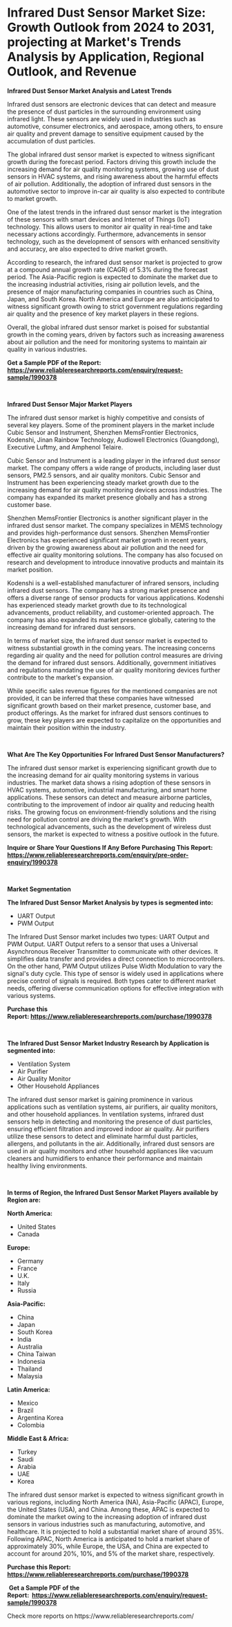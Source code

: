 <p><h1>Infrared Dust Sensor Market Size: Growth Outlook from 2024 to 2031, projecting at Market's Trends Analysis by Application, Regional Outlook, and Revenue</h1></p><p><strong>Infrared Dust Sensor Market Analysis and Latest Trends</strong></p>
<p><p>Infrared dust sensors are electronic devices that can detect and measure the presence of dust particles in the surrounding environment using infrared light. These sensors are widely used in industries such as automotive, consumer electronics, and aerospace, among others, to ensure air quality and prevent damage to sensitive equipment caused by the accumulation of dust particles.</p><p>The global infrared dust sensor market is expected to witness significant growth during the forecast period. Factors driving this growth include the increasing demand for air quality monitoring systems, growing use of dust sensors in HVAC systems, and rising awareness about the harmful effects of air pollution. Additionally, the adoption of infrared dust sensors in the automotive sector to improve in-car air quality is also expected to contribute to market growth.</p><p>One of the latest trends in the infrared dust sensor market is the integration of these sensors with smart devices and Internet of Things (IoT) technology. This allows users to monitor air quality in real-time and take necessary actions accordingly. Furthermore, advancements in sensor technology, such as the development of sensors with enhanced sensitivity and accuracy, are also expected to drive market growth.</p><p>According to research, the infrared dust sensor market is projected to grow at a compound annual growth rate (CAGR) of 5.3% during the forecast period. The Asia-Pacific region is expected to dominate the market due to the increasing industrial activities, rising air pollution levels, and the presence of major manufacturing companies in countries such as China, Japan, and South Korea. North America and Europe are also anticipated to witness significant growth owing to strict government regulations regarding air quality and the presence of key market players in these regions.</p><p>Overall, the global infrared dust sensor market is poised for substantial growth in the coming years, driven by factors such as increasing awareness about air pollution and the need for monitoring systems to maintain air quality in various industries.</p></p>
<p><strong>Get a Sample PDF of the Report:&nbsp; <a href="https://www.reliableresearchreports.com/enquiry/request-sample/1990378">https://www.reliableresearchreports.com/enquiry/request-sample/1990378</a></strong></p>
<p>&nbsp;</p>
<p><strong>Infrared Dust Sensor Major Market Players</strong></p>
<p><p>The infrared dust sensor market is highly competitive and consists of several key players. Some of the prominent players in the market include Cubic Sensor and Instrument, Shenzhen MemsFrontier Electronics, Kodenshi, Jinan Rainbow Technology, Audiowell Electronics (Guangdong), Executive Luftmy, and Amphenol Telaire.</p><p>Cubic Sensor and Instrument is a leading player in the infrared dust sensor market. The company offers a wide range of products, including laser dust sensors, PM2.5 sensors, and air quality monitors. Cubic Sensor and Instrument has been experiencing steady market growth due to the increasing demand for air quality monitoring devices across industries. The company has expanded its market presence globally and has a strong customer base.</p><p>Shenzhen MemsFrontier Electronics is another significant player in the infrared dust sensor market. The company specializes in MEMS technology and provides high-performance dust sensors. Shenzhen MemsFrontier Electronics has experienced significant market growth in recent years, driven by the growing awareness about air pollution and the need for effective air quality monitoring solutions. The company has also focused on research and development to introduce innovative products and maintain its market position.</p><p>Kodenshi is a well-established manufacturer of infrared sensors, including infrared dust sensors. The company has a strong market presence and offers a diverse range of sensor products for various applications. Kodenshi has experienced steady market growth due to its technological advancements, product reliability, and customer-oriented approach. The company has also expanded its market presence globally, catering to the increasing demand for infrared dust sensors.</p><p>In terms of market size, the infrared dust sensor market is expected to witness substantial growth in the coming years. The increasing concerns regarding air quality and the need for pollution control measures are driving the demand for infrared dust sensors. Additionally, government initiatives and regulations mandating the use of air quality monitoring devices further contribute to the market's expansion.</p><p>While specific sales revenue figures for the mentioned companies are not provided, it can be inferred that these companies have witnessed significant growth based on their market presence, customer base, and product offerings. As the market for infrared dust sensors continues to grow, these key players are expected to capitalize on the opportunities and maintain their position within the industry.</p></p>
<p>&nbsp;</p>
<p><strong>What Are The Key Opportunities For Infrared Dust Sensor Manufacturers?</strong></p>
<p><p>The infrared dust sensor market is experiencing significant growth due to the increasing demand for air quality monitoring systems in various industries. The market data shows a rising adoption of these sensors in HVAC systems, automotive, industrial manufacturing, and smart home applications. These sensors can detect and measure airborne particles, contributing to the improvement of indoor air quality and reducing health risks. The growing focus on environment-friendly solutions and the rising need for pollution control are driving the market's growth. With technological advancements, such as the development of wireless dust sensors, the market is expected to witness a positive outlook in the future.</p></p>
<p><strong>Inquire or Share Your Questions If Any Before Purchasing This Report: <a href="https://www.reliableresearchreports.com/enquiry/pre-order-enquiry/1990378">https://www.reliableresearchreports.com/enquiry/pre-order-enquiry/1990378</a></strong></p>
<p>&nbsp;</p>
<p><strong>Market Segmentation</strong></p>
<p><strong>The Infrared Dust Sensor Market Analysis by types is segmented into:</strong></p>
<p><ul><li>UART Output</li><li>PWM Output</li></ul></p>
<p><p>The Infrared Dust Sensor market includes two types: UART Output and PWM Output. UART Output refers to a sensor that uses a Universal Asynchronous Receiver Transmitter to communicate with other devices. It simplifies data transfer and provides a direct connection to microcontrollers. On the other hand, PWM Output utilizes Pulse Width Modulation to vary the signal's duty cycle. This type of sensor is widely used in applications where precise control of signals is required. Both types cater to different market needs, offering diverse communication options for effective integration with various systems.</p></p>
<p><strong>Purchase this Report:&nbsp;<a href="https://www.reliableresearchreports.com/purchase/1990378">https://www.reliableresearchreports.com/purchase/1990378</a></strong></p>
<p>&nbsp;</p>
<p><strong>The Infrared Dust Sensor Market Industry Research by Application is segmented into:</strong></p>
<p><ul><li>Ventilation System</li><li>Air Purifier</li><li>Air Quality Monitor</li><li>Other Household Appliances</li></ul></p>
<p><p>The infrared dust sensor market is gaining prominence in various applications such as ventilation systems, air purifiers, air quality monitors, and other household appliances. In ventilation systems, infrared dust sensors help in detecting and monitoring the presence of dust particles, ensuring efficient filtration and improved indoor air quality. Air purifiers utilize these sensors to detect and eliminate harmful dust particles, allergens, and pollutants in the air. Additionally, infrared dust sensors are used in air quality monitors and other household appliances like vacuum cleaners and humidifiers to enhance their performance and maintain healthy living environments.</p></p>
<p>&nbsp;</p>
<p><strong>In terms of Region, the Infrared Dust Sensor Market Players available by Region are:</strong></p>
<p>
    <p> <strong> North America: </strong>
        <ul>
            <li>United States</li>
            <li>Canada</li>
        </ul>
        </p> 
    <p> <strong> Europe: </strong>
        <ul>
            <li>Germany</li>
            <li>France</li>
            <li>U.K.</li>
            <li>Italy</li>
            <li>Russia</li>
        </ul>
        </p> 
    <p> <strong> Asia-Pacific: </strong>
        <ul>
            <li>China</li>
            <li>Japan</li>
            <li>South Korea</li>
            <li>India</li>
            <li>Australia</li>
            <li>China Taiwan</li>
            <li>Indonesia</li>
            <li>Thailand</li>
            <li>Malaysia</li>
        </ul>
        </p> 
    <p> <strong> Latin America: </strong>
        <ul>
            <li>Mexico</li>
            <li>Brazil</li>
            <li>Argentina Korea</li>
            <li>Colombia</li>
        </ul>
        </p> 
    <p> <strong> Middle East & Africa: </strong>
        <ul>
            <li>Turkey</li>
            <li>Saudi</li>
            <li>Arabia</li>
            <li>UAE</li>
            <li>Korea</li>
        </ul>
    </p>
    </p>
<p><p>The infrared dust sensor market is expected to witness significant growth in various regions, including North America (NA), Asia-Pacific (APAC), Europe, the United States (USA), and China. Among these, APAC is expected to dominate the market owing to the increasing adoption of infrared dust sensors in various industries such as manufacturing, automotive, and healthcare. It is projected to hold a substantial market share of around 35%. Following APAC, North America is anticipated to hold a market share of approximately 30%, while Europe, the USA, and China are expected to account for around 20%, 10%, and 5% of the market share, respectively.</p></p>
<p><strong>Purchase this Report: <a href="https://www.reliableresearchreports.com/purchase/1990378">https://www.reliableresearchreports.com/purchase/1990378</a></strong></p>
<p>&nbsp;<strong>Get a Sample PDF of the Report:&nbsp;&nbsp;<a href="https://www.reliableresearchreports.com/enquiry/request-sample/1990378">https://www.reliableresearchreports.com/enquiry/request-sample/1990378</a></strong></p>
<p><strong></strong></p>
<p>Check more reports on https://www.reliableresearchreports.com/</p>